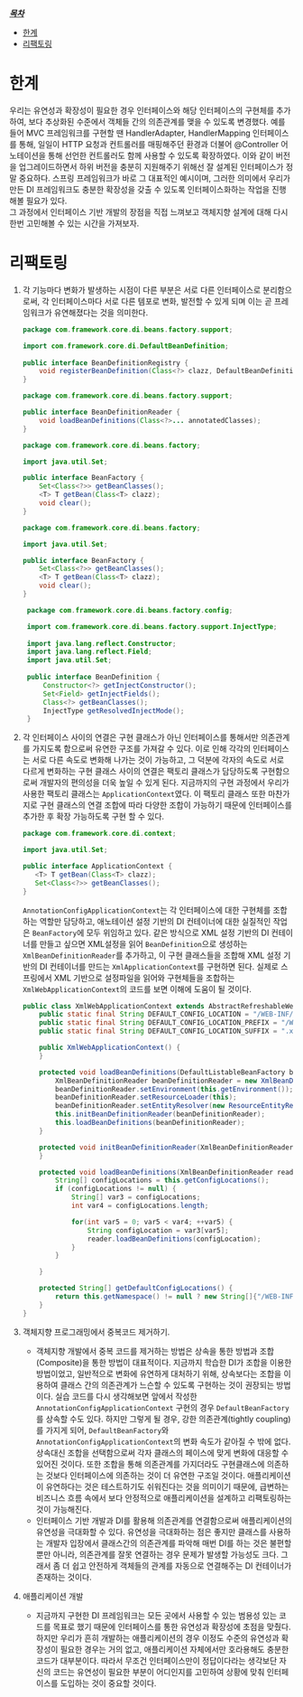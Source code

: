 <u>***목차***</u>
- [한계](#한계)
- [리팩토링](#리팩토링)

# 한계
우리는 유연성과 확장성이 필요한 경우 인터페이스와 해당 인터페이스의 구현체를 추가하여, 보다 추상화된 수준에서 객체들 간의 의존관계를 맺을 수 있도록 변경했다.
예를 들어 MVC 프레임워크를 구현할 땐 HandlerAdapter, HandlerMapping 인터페이스를 통해, 일일이 HTTP 요청과 컨트롤러를 매핑해주던 환경과 더불어 @Controller 어노테이션을 통해
선언한 컨트롤러도 함께 사용할 수 있도록 확장하였다. 이와 같이 버전을 업그레이드하면서 하위 버전을 충분히 지원해주기 위해선 잘 설계된 인터페이스가 정말 중요하다. 
스프링 프레임워크가 바로 그 대표적인 예시이며, 그러한 의미에서 우리가 만든 DI 프레임워크도 충분한 확장성을 갖출 수 있도록 인터페이스화하는 작업을 진행해볼 필요가 있다.  
그 과정에서 인터페이스 기반 개발의 장점을 직접 느껴보고 객체지향 설계에 대해 다시 한번 고민해볼 수 있는 시간을 가져보자.

# 리팩토링
1. 각 기능마다 변화가 발생하는 시점이 다른 부분은 서로 다른 인터페이스로 분리함으로써, 각 인터페이스마다 서로 다른 템포로 변화, 발전할 수 있게 되며 이는 곧 프레임워크가 유연해졌다는 것을 의미한다.
    ```java
    package com.framework.core.di.beans.factory.support;
    
    import com.framework.core.di.DefaultBeanDefinition;
        
    public interface BeanDefinitionRegistry {
        void registerBeanDefinition(Class<?> clazz, DefaultBeanDefinition beanDefinition);
    }
    ```
    ```java
    package com.framework.core.di.beans.factory.support;

    public interface BeanDefinitionReader {
        void loadBeanDefinitions(Class<?>... annotatedClasses);
    }
    ```
    ```java
    package com.framework.core.di.beans.factory;

    import java.util.Set;
    
    public interface BeanFactory {
        Set<Class<?>> getBeanClasses();
        <T> T getBean(Class<T> clazz);
        void clear();
    }
    ```
    ```java
    package com.framework.core.di.beans.factory;

    import java.util.Set;
    
    public interface BeanFactory {
        Set<Class<?>> getBeanClasses();
        <T> T getBean(Class<T> clazz);
        void clear();
    }
    ```
   ```java
    package com.framework.core.di.beans.factory.config;

    import com.framework.core.di.beans.factory.support.InjectType;
    
    import java.lang.reflect.Constructor;
    import java.lang.reflect.Field;
    import java.util.Set;
    
    public interface BeanDefinition {
        Constructor<?> getInjectConstructor();
        Set<Field> getInjectFields();
        Class<?> getBeanClasses();
        InjectType getResolvedInjectMode();
    }
    ```
2. 각 인터페이스 사이의 연결은 구현 클래스가 아닌 인터페이스를 통해서만 의존관계를 가지도록 함으로써 유연한 구조를 가져갈 수 있다. 이로 인해 
   각각의 인터페이스는 서로 다른 속도로 변화해 나가는 것이 가능하고, 그 덕분에 각자의 속도로 서로 다르게 변화하는 구현 클래스 사이의 연결은 
   팩토리 클래스가 담당하도록 구현함으로써 개발자의 편의성을 더욱 높일 수 있게 된다. 지금까지의 구현 과정에서 우리가 사용한 팩토리 클래스는 `ApplicationContext`였다.
   이 팩토리 클래스 또한 마찬가지로 구현 클래스의 연결 조합에 따라 다양한 조합이 가능하기 때문에 인터페이스를 추가한 후 확장 가능하도록 구현 할 수 있다.
   ```java
   package com.framework.core.di.context;
   
   import java.util.Set;
   
   public interface ApplicationContext {
      <T> T getBean(Class<T> clazz);
      Set<Class<?>> getBeanClasses();
   }
   ```
   `AnnotationConfigApplicationContext`는 각 인터페이스에 대한 구현체를 조합하는 역할만 담당하고, 애노테이션 설정 기반의 DI 컨테이너에 대한 실질적인 작업은 
   `BeanFactory`에 모두 위임하고 있다. 같은 방식으로 XML 설정 기반의 DI 컨테이너를 만들고 싶으면 XML설정을 읽어 `BeanDefinition`으로 생성하는 
   `XmlBeanDefinitionReader`를 추가하고, 이 구현 클래스들을 조합해 XML 설정 기반의 DI 컨테이너를 만드는 `XmlApplicationContext`를 구현하면 된다.
   실제로 스프링에서 XML 기반으로 설정파일을 읽어와 구현체들을 조합하는 `XmlWebApplicationContext`의 코드를 보면 이해에 도움이 될 것이다.
   ```java
   public class XmlWebApplicationContext extends AbstractRefreshableWebApplicationContext {
       public static final String DEFAULT_CONFIG_LOCATION = "/WEB-INF/applicationContext.xml";
       public static final String DEFAULT_CONFIG_LOCATION_PREFIX = "/WEB-INF/";
       public static final String DEFAULT_CONFIG_LOCATION_SUFFIX = ".xml";
   
       public XmlWebApplicationContext() {
       }
   
       protected void loadBeanDefinitions(DefaultListableBeanFactory beanFactory) throws BeansException, IOException {
           XmlBeanDefinitionReader beanDefinitionReader = new XmlBeanDefinitionReader(beanFactory);
           beanDefinitionReader.setEnvironment(this.getEnvironment());
           beanDefinitionReader.setResourceLoader(this);
           beanDefinitionReader.setEntityResolver(new ResourceEntityResolver(this));
           this.initBeanDefinitionReader(beanDefinitionReader);
           this.loadBeanDefinitions(beanDefinitionReader);
       }
   
       protected void initBeanDefinitionReader(XmlBeanDefinitionReader beanDefinitionReader) {
       }
   
       protected void loadBeanDefinitions(XmlBeanDefinitionReader reader) throws IOException {
           String[] configLocations = this.getConfigLocations();
           if (configLocations != null) {
               String[] var3 = configLocations;
               int var4 = configLocations.length;
   
               for(int var5 = 0; var5 < var4; ++var5) {
                   String configLocation = var3[var5];
                   reader.loadBeanDefinitions(configLocation);
               }
           }
   
       }
   
       protected String[] getDefaultConfigLocations() {
           return this.getNamespace() != null ? new String[]{"/WEB-INF/" + this.getNamespace() + ".xml"} : new String[]{"/WEB-INF/applicationContext.xml"};
       }
   }
   ```
3. 객체지향 프로그래밍에서 중복코드 제거하기.
   * 객체지향 개발에서 중복 코드를 제거하는 방법은 상속을 통한 방법과 조합(Composite)을 통한 방법이 대표적이다. 지금까지 학습한 DI가 조합을 이용한 방법이었고,
     일반적으로 변화에 유연하게 대처하기 위해, 상속보다는 조합을 이용하여 클래스 간의 의존관계가 느슨할 수 있도록 구현하는 것이 권장되는 방법이다.
     실습 코드를 다시 생각해보면 앞에서 작성한 `AnnotationConfigApplicationContext` 구현의 경우 `DefaultBeanFactory`를 상속할 수도 있다. 하지만 그렇게 될 경우, 
     강한 의존관계(tightly coupling)를 가지게 되어, `DefaultBeanFactory`와 `AnnotationConfigApplicationContext`의 변화 속도가 같아질 수 밖에 없다.
     상속대신 조합을 선택함으로써 각자 클래스의 페이스에 맞게 변화에 대응할 수 있어진 것이다. 또한 조합을 통해 의존관계를 가지더라도 구현클래스에 의존하는 것보다 인터페이스에 의존하는 것이 더 유연한 구조일 것이다. 
     애플리케이션이 유연하다는 것은 테스트하기도 쉬워진다는 것을 의미이기 때문에, 급변하는 비즈니스 흐름 속에서 보다 안정적으로 애플리케이션을 설계하고 리팩토링하는 것이 가능해진다.
   * 인터페이스 기반 개발과 DI를 활용해 의존관계를 연결함으로써 애플리케이션의 유연성을 극대화할 수 있다. 유연성을 극대화하는 점은 좋지만 클래스를 사용하는 개발자 입장에서 
     클래스간의 의존관계를 파악해 매번 DI를 하는 것은 불편할 뿐만 아니라, 의존관계를 잘못 연결하는 경우 문제가 발생할 가능성도 크다. 그래서 좀 더 쉽고 안전하게 객체들의 관계를 자동으로
     연결해주는 DI 컨테이너가 존재하는 것이다. 
  
4. 애플리케이션 개발
   * 지금까지 구현한 DI 프레임워크는 모든 곳에서 사용할 수 있는 범용성 있는 코드를 목표로 했기 때문에 인터페이스를 통한 유연성과 확장성에 초점을 맞췄다.
     하지만 우리가 흔히 개발하는 애플리케이션의 경우 이정도 수준의 유연성과 확장성이 필요한 경우는 거의 없고, 애플리케이션 자체에서만 호라용해도 충분한 코드가 대부분이다.
     따라서 무조건 인터페이스만이 정답이다라는 생각보단 자신의 코드는 유연성이 필요한 부분이 어디인지를 고민하여 상황에 맞춰 인터페이스를 도입하는 것이 중요할 것이다. 
     
   